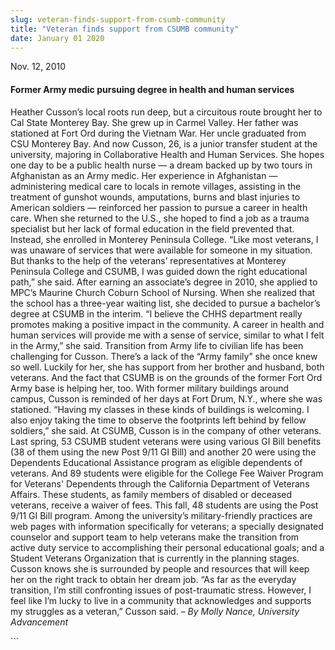 ```yaml
---
slug: veteran-finds-support-from-csumb-community
title: "Veteran finds support from CSUMB community"
date: January 01 2020
---
```


 
<p>Nov. 12, 2010</p>
<h4>Former Army medic pursuing degree in health and human services</h4>
<p>
  Heather Cusson’s local roots run deep, but a circuitous route brought her to
  Cal State Monterey Bay. She grew up in Carmel Valley. Her father was stationed
  at Fort Ord during the Vietnam War. Her uncle graduated from CSU Monterey Bay.
  And now Cusson, 26, is a junior transfer student at the university, majoring
  in Collaborative Health and Human Services. She hopes one day to be a public
  health nurse — a dream backed up by two tours in Afghanistan as an Army medic.
  Her experience in Afghanistan — administering medical care to locals in remote
  villages, assisting in the treatment of gunshot wounds, amputations, burns and
  blast injuries to American soldiers — reinforced her passion to pursue a
  career in health care. When she returned to the U.S., she hoped to find a job
  as a trauma specialist but her lack of formal education in the field prevented
  that. Instead, she enrolled in Monterey Peninsula College. “Like most
  veterans, I was unaware of services that were available for someone in my
  situation. But thanks to the help of the veterans’ representatives at Monterey
  Peninsula College and CSUMB, I was guided down the right educational path,”
  she said. After earning an associate’s degree in 2010, she applied to MPC’s
  Maurine Church Coburn School of Nursing. When she realized that the school has
  a three-year waiting list, she decided to pursue a bachelor’s degree at CSUMB
  in the interim. “I believe the CHHS department really promotes making a
  positive impact in the community. A career in health and human services will
  provide me with a sense of service, similar to what I felt in the Army,” she
  said. Transition from Army life to civilian life has been challenging for
  Cusson. There’s a lack of the “Army family” she once knew so well. Luckily for
  her, she has support from her brother and husband, both veterans. And the fact
  that CSUMB is on the grounds of the former Fort Ord Army base is helping her,
  too. With former military buildings around campus, Cusson is reminded of her
  days at Fort Drum, N.Y., where she was stationed. “Having my classes in these
  kinds of buildings is welcoming. I also enjoy taking the time to observe the
  footprints left behind by fellow soldiers,” she said. At CSUMB, Cusson is in
  the company of other veterans. Last spring, 53 CSUMB student veterans were
  using various GI Bill benefits (38 of them using the new Post 9/11 GI Bill)
  and another 20 were using the Dependents Educational Assistance program as
  eligible dependents of veterans. And 89 students were eligible for the College
  Fee Waiver Program for Veterans' Dependents through the California Department
  of Veterans Affairs. These students, as family members of disabled or deceased
  veterans, receive a waiver of fees. This fall, 48 students are using the Post
  9/11 GI Bill program. Among the university’s military-friendly practices are
  web pages with information specifically for veterans; a specially designated
  counselor and support team to help veterans make the transition from active
  duty service to accomplishing their personal educational goals; and a Student
  Veterans Organization that is currently in the planning stages. Cusson knows
  she is surrounded by people and resources that will keep her on the right
  track to obtain her dream job. “As far as the everyday transition, I’m still
  confronting issues of post-traumatic stress. However, I feel like I’m lucky to
  live in a community that acknowledges and supports my struggles as a veteran,”
  Cusson said. <em>– By Molly Nance, University Advancement</em>
</p>
```
